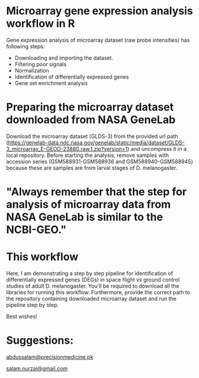 # Microarray gene expression analysis workflow in R

Gene expression analysis of microarray dataset (raw probe intensities) has following steps: 

* Downloading and importing the dataset. 
* Filtering poor signals
* Normalization
* Identification of differentially expressed genes
* Gene set enrichment analysis

# Preparing the microarray dataset downloaded from NASA GeneLab

Download the microarray dataset (GLDS-3) from the provided url path (https://genelab-data.ndc.nasa.gov/genelab/static/media/dataset/GLDS-3_microarray_E-GEOD-23880.raw.1.zip?version=1) and uncompress it in a local repository. Before starting the analysis, remove samples with accession series (GSM588931-GSM588936 and GSM588940-GSM588945) because these are samples are from larval stages of D. melanogaster.  

# "Always remember that the step for analysis of microarray data from NASA GeneLab is similar to the NCBI-GEO."  

# This workflow

Here, I am demonstrating a step by step pipeline for identification of differentially expressed genes (DEGs) in space flight vs ground control studies of adult D. melanogaster. You'll be required to download all the libraries for running this workflow. Furthermore, provide the correct path to the repository containing downloaded microarray dataset and run the pipeline step by step.

Best wishes!

# Suggestions:

abdussalam@precisionmedicine.pk

salam.nurzai@gmail.com

